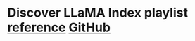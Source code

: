 # Discover LLaMA Index playlist [reference](https://www.youtube.com/playlist?list=PLTZkGHtR085ZjK1srrSZIrkeEzQiMjO9W) [GitHub](https://github.com/run-llama/llama_docs_bot/tree/main)



